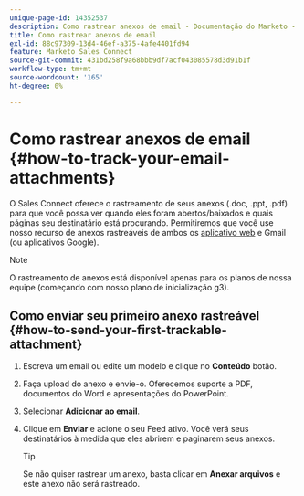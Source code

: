 ```yaml
---
unique-page-id: 14352537
description: Como rastrear anexos de email - Documentação do Marketo - Documentação do produto
title: Como rastrear anexos de email
exl-id: 88c97309-13d4-46ef-a375-4afe4401fd94
feature: Marketo Sales Connect
source-git-commit: 431bd258f9a68bbb9df7acf043085578d3d91b1f
workflow-type: tm+mt
source-wordcount: '165'
ht-degree: 0%

---
```


# Como rastrear anexos de email {#how-to-track-your-email-attachments}

O Sales Connect oferece o rastreamento de seus anexos (.doc, .ppt, .pdf) para que você possa ver quando eles foram abertos/baixados e quais páginas seu destinatário está procurando. Permitiremos que você use nosso recurso de anexos rastreáveis de ambos os [aplicativo web](https://toutapp.com/login) e Gmail (ou aplicativos Google).

>[!NOTE]
>
>O rastreamento de anexos está disponível apenas para os planos de nossa equipe (começando com nosso plano de inicialização g3).

## Como enviar seu primeiro anexo rastreável {#how-to-send-your-first-trackable-attachment}

1. Escreva um email ou edite um modelo e clique no **Conteúdo** botão.

1. Faça upload do anexo e envie-o. Oferecemos suporte a PDF, documentos do Word e apresentações do PowerPoint.

1. Selecionar **Adicionar ao email**.

1. Clique em **Enviar** e acione o seu Feed ativo. Você verá seus destinatários à medida que eles abrirem e paginarem seus anexos.

   >[!TIP]
   >
   >Se não quiser rastrear um anexo, basta clicar em **Anexar arquivos** e este anexo não será rastreado.
